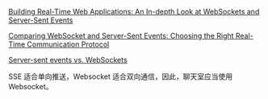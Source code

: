 [Building Real-Time Web Applications: An In-depth Look at WebSockets and Server-Sent Events](https://qalbit.com/blog/an-in-depth-look-at-websockets-and-server-sent-events/)

[Comparing WebSocket and Server-Sent Events: Choosing the Right Real-Time Communication Protocol](https://www.linkedin.com/pulse/comparing-websocket-server-sent-events-choosing-right/)

[Server-sent events vs. WebSockets](https://blog.logrocket.com/server-sent-events-vs-websockets/)


SSE 适合单向推送，Websocket 适合双向通信，因此，聊天室应当使用 Websocket。


